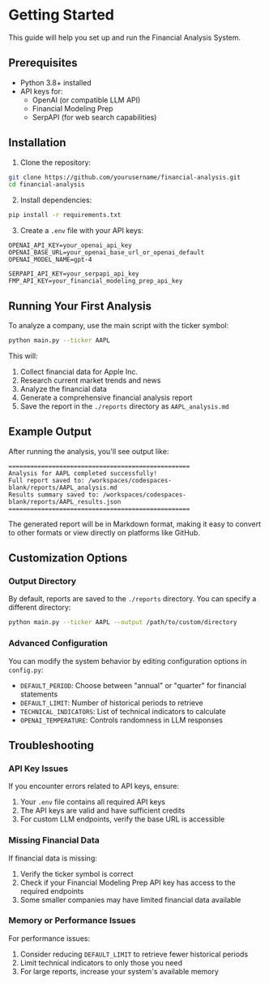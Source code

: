 # Getting Started

This guide will help you set up and run the Financial Analysis System.

## Prerequisites

- Python 3.8+ installed
- API keys for:
  - OpenAI (or compatible LLM API)
  - Financial Modeling Prep
  - SerpAPI (for web search capabilities)

## Installation

1. Clone the repository:

```bash
git clone https://github.com/yourusername/financial-analysis.git
cd financial-analysis
```

2. Install dependencies:

```bash
pip install -r requirements.txt
```

3. Create a `.env` file with your API keys:

```
OPENAI_API_KEY=your_openai_api_key
OPENAI_BASE_URL=your_openai_base_url_or_openai_default
OPENAI_MODEL_NAME=gpt-4

SERPAPI_API_KEY=your_serpapi_api_key
FMP_API_KEY=your_financial_modeling_prep_api_key
```

## Running Your First Analysis

To analyze a company, use the main script with the ticker symbol:

```bash
python main.py --ticker AAPL
```

This will:

1. Collect financial data for Apple Inc.
2. Research current market trends and news
3. Analyze the financial data
4. Generate a comprehensive financial analysis report
5. Save the report in the `./reports` directory as `AAPL_analysis.md`

## Example Output

After running the analysis, you'll see output like:

```
==================================================
Analysis for AAPL completed successfully!
Full report saved to: /workspaces/codespaces-blank/reports/AAPL_analysis.md
Results summary saved to: /workspaces/codespaces-blank/reports/AAPL_results.json
==================================================
```

The generated report will be in Markdown format, making it easy to convert to other formats or view directly on platforms like GitHub.

## Customization Options

### Output Directory

By default, reports are saved to the `./reports` directory. You can specify a different directory:

```bash
python main.py --ticker AAPL --output /path/to/custom/directory
```

### Advanced Configuration

You can modify the system behavior by editing configuration options in `config.py`:

- `DEFAULT_PERIOD`: Choose between "annual" or "quarter" for financial statements
- `DEFAULT_LIMIT`: Number of historical periods to retrieve
- `TECHNICAL_INDICATORS`: List of technical indicators to calculate
- `OPENAI_TEMPERATURE`: Controls randomness in LLM responses

## Troubleshooting

### API Key Issues

If you encounter errors related to API keys, ensure:

1. Your `.env` file contains all required API keys
2. The API keys are valid and have sufficient credits
3. For custom LLM endpoints, verify the base URL is accessible

### Missing Financial Data

If financial data is missing:

1. Verify the ticker symbol is correct
2. Check if your Financial Modeling Prep API key has access to the required endpoints
3. Some smaller companies may have limited financial data available

### Memory or Performance Issues

For performance issues:

1. Consider reducing `DEFAULT_LIMIT` to retrieve fewer historical periods
2. Limit technical indicators to only those you need
3. For large reports, increase your system's available memory
